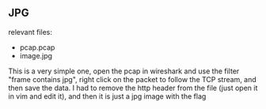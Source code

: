 ## JPG
relevant files:
* pcap.pcap
* image.jpg

This is a very simple one, open the pcap in wireshark and use the filter "frame contains jpg",
right click on the packet to follow the TCP stream, and then save the data. I had to remove the http
header from the file (just open it in vim and edit it), and then it is just a jpg image with the flag
